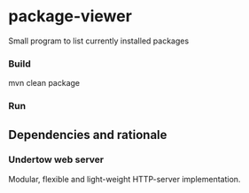 # package-viewer
Small program to list currently installed packages

### Build
mvn clean package

### Run 

## Dependencies and rationale
### Undertow web server
Modular, flexible and light-weight HTTP-server implementation.
